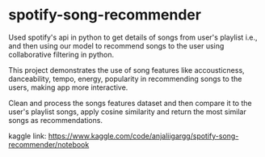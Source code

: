 # spotify-song-recommender
Used spotify's api in python to get details of songs from user's playlist i.e., and then using our model to recommend songs to the user using collaborative filtering in python.


This project demonstrates the use of song features like accousticness, danceability, tempo, energy, popularity in recommending songs to the users, making app more interactive.

Clean and process the songs features dataset and then compare it to the user's playlist songs, apply cosine similarity and return the most similar songs as recommendations.

kaggle link: https://www.kaggle.com/code/anjaliigargg/spotify-song-recommender/notebook
